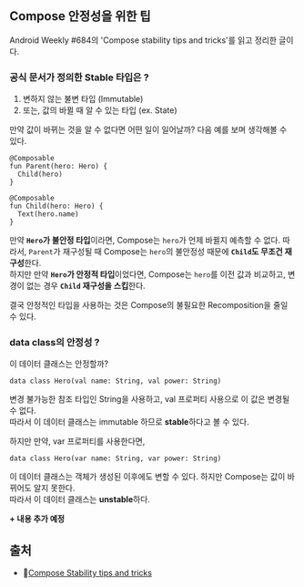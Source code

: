 ## Compose 안정성을 위한 팁

Android Weekly #684의 'Compose stability tips and tricks'를 읽고 정리한 글이다.

### 공식 문서가 정의한 Stable 타입은 ?
1. 변하지 않는 불변 타입 (Immutable)
2. 또는, 값의 바뀔 때 알 수 있는 타입 (ex. State) 
  
만약 값이 바뀌는 것을 알 수 없다면 어떤 일이 일어날까?
다음 예를 보며 생각해볼 수 있다.
```
@Composable
fun Parent(hero: Hero) {
  Child(hero)
}

@Composable
fun Child(hero: Hero) {
  Text(hero.name)
}
```
만약 **`Hero`가 불안정 타입**이라면, Compose는 `hero`가 언제 바뀔지 예측할 수 없다.
따라서, `Parent`가 재구성될 때 Compose는 `hero`의 불안정성 때문에 **`Child`도 무조건 재구성**한다.  
하지만 만약 **`Hero`가 안정적 타입**이었다면, Compose는 `hero`를 이전 값과 비교하고, 
변경이 없는 경우 **`Child` 재구성을 스킵**한다.  

결국 안정적인 타입을 사용하는 것은 Compose의 불필요한 Recomposition을 줄일 수 있다.

### data class의 안정성 ?
이 데이터 클래스는 안정할까?  
```
data class Hero(val name: String, val power: String)
```
변경 불가능한 참조 타입인 String을 사용하고, val 프로퍼티 사용으로 이 값은 변경될 수 없다.  
따라서 이 데이터 클래스는 immutable 하므로 **stable**하다고 볼 수 있다.  

하지만 만약, var 프로퍼티를 사용한다면,
```
data class Hero(var name: String, var power: String)
```
이 데이터 클래스는 객체가 생성된 이후에도 변할 수 있다. 하지만 Compose는 값이 바뀌어도 알지 못한다.  
따라서 이 데이터 클래스는 **unstable**하다.

**+ 내용 추가 예정**

## 출처
- 🧩[Compose Stability tips and tricks](https://leedwon.github.io/posts/Compose-stability-tips-and-tricks/#stability-in-a-nutshell)
